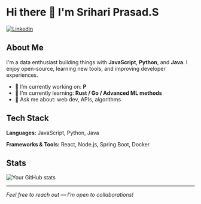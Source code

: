 
# Hi there 👋 I'm **Srihari Prasad.S**

[![Linkedin](https://img.shields.io/badge/-LinkedIn-0A66C2?style=flat&logo=linkedin&logoColor=white)](https://linkedin.com/in/srihariprasad7078)



## About Me

I'm a data enthusiast building things with **JavaScript**, **Python**, and **Java**. I enjoy open-source, learning new tools, and improving developer experiences.

- 🔭 I’m currently working on: **P**
- 🌱 I’m currently learning: **Rust / Go / Advanced ML methods**
- 💬 Ask me about: web dev, APIs, algorithms

## Tech Stack

**Languages:** JavaScript, Python, Java

**Frameworks & Tools:** React, Node.js, Spring Boot, Docker


## Stats

![Your GitHub stats](https://github-readme-stats.vercel.app/api?username=srihariprasad297-blip&show_icons=true&theme=radical)

---

*Feel free to reach out — I’m open to collaborations!*
